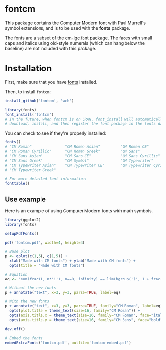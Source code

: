 # fontcm

This package contains the Computer Modern font with Paul Murrell's symbol extensions, and is to be used with the **fonts** package.

The fonts are a subset of the [cm-lgc font package](http://www.ctan.org/tex-archive/help/Catalogue/entries/cm-lgc.html).
The faces with small caps and italics using old-style numerals (which can hang below the baseline) are not included with this package.


# Installation

First, make sure that you have [fonts](https://github.com/wch/fonts) installed.

Then, to install `fontcm`:

```R
install_github('fontcm', 'wch')

library(fonts)
font_install('fontcm')
# In the future, when fontcm is on CRAN, font_install will automatically
# download, install, and then register the font package in the fonts database
```

You can check to see if they're properly installed:

```R
fonts()
# "CM Roman"               "CM Roman Asian"         "CM Roman CE"
# "CM Roman Cyrillic"      "CM Roman Greek"         "CM Sans"
# "CM Sans Asian"          "CM Sans CE"             "CM Sans Cyrillic"
# "CM Sans Greek"          "CM Symbol"              "CM Typewriter"
# "CM Typewriter Asian"    "CM Typewriter CE"       "CM Typewriter Cyrillic"
# "CM Typewriter Greek"

# For more detailed font information:
fonttable()
```


## Use example

Here is an example of using Computer Modern fonts with math symbols.

```R
library(ggplot2)
library(fonts)

setupPdfFonts()

pdf('fontcm.pdf', width=4, height=4)

# Base plot
p <- qplot(c(1,5), c(1,5)) +
  xlab("Made with CM fonts") + ylab("Made with CM fonts") +
  opts(title = "Made with CM fonts")

# Equation
eq <- "sum(frac(1, n*'!'), n==0, infinity) == lim(bgroup('(', 1 + frac(1, n), ')')^n, x %->% infinity)"

# Without the new fonts
p + annotate("text", x=3, y=3, parse=TRUE, label=eq)

# With the new fonts
p + annotate("text", x=3, y=3, parse=TRUE, family="CM Roman", label=eq) +
  opts(plot.title = theme_text(size=16, family="CM Roman")) +
  opts(axis.title.x = theme_text(size=16, family="CM Roman", face="italic")) +
  opts(axis.title.y = theme_text(size=16, family="CM Sans", face="bold", angle=90))

dev.off()

# Embed the fonts
embedExtraFonts('fontcm.pdf', outfile='fontcm-embed.pdf')
```
